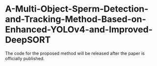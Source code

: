 # A-Multi-Object-Sperm-Detection-and-Tracking-Method-Based-on-Enhanced-YOLOv4-and-Improved-DeepSORT


The code for the proposed method will be released after the paper is officially published.
